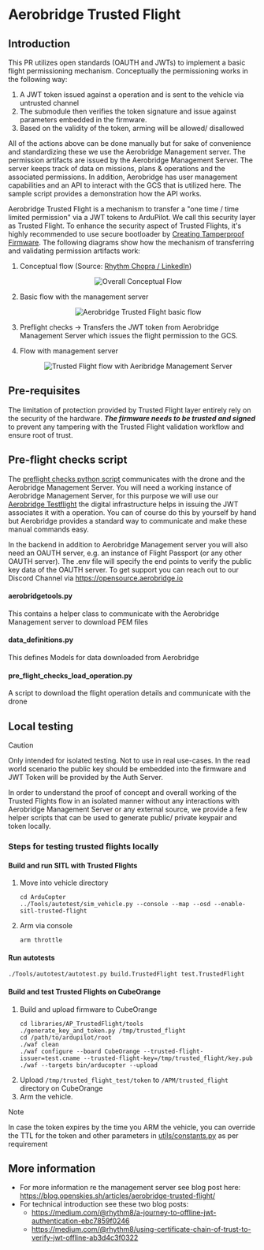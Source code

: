 # Aerobridge Trusted Flight

## Introduction
This PR utilizes open standards (OAUTH and JWTs) to implement a basic flight permissioning mechanism. Conceptually the permissioning works in the following way: 
1. A JWT token issued against a operation and is sent to the vehicle via untrusted channel
2. The submodule then verifies the token signature and issue against parameters embedded in the firmware.
3. Based on the validity of the token, arming will be allowed/ disallowed 

All of the actions above can be done manually but for sake of convenience and standardizing these we use the Aerobridge Management server. The permission artifacts are issued by the Aerobridge Management Server. The server keeps track of data on missions, plans & operations and the associated permissions. In addition, Aerobridge has user management capabilities and an API to interact with the GCS that is utilized here. The sample script provides a demonstration how the API works.

Aerobridge Trusted Flight is a mechanism to transfer a "one time / time limited permission" via a JWT tokens to ArduPilot. We call this security layer as Trusted Flight. To enhance the security aspect of Trusted Flights, it's highly recommended to use secure bootloader by [Creating Tamperproof Firmware](https://ardupilot.org/dev/docs/secure-firmware.html). The following diagrams show how the mechanism of transferring and validating permission artifacts work:

1. Conceptual flow (Source: [Rhythm Chopra / LinkedIn](https://www.linkedin.com/posts/rhythm-chopra-923667102_authentication-security-opensource-activity-7035557389210644480-Hs3B))
    <p align="center">
        <img src="images/basic_sequence.jpeg" alt="Overall Conceptual Flow" />
    </p>

2. Basic flow with the management server
    <p align="center">
        <img src="images/aerobridge_trusted_flight_basic_flow.png" alt="Aerobridge Trusted Flight basic flow" />
    </p>
3. Preflight checks -> Transfers the JWT token from Aerobridge Management Server which issues the flight permission to the GCS.
4. Flow with management server
    <p align="center">
        <img src="images/aerobridge_trusted_flight.png" alt="Trusted Flight flow with Aeribridge Management Server" />
    </p>

## Pre-requisites
The limitation of protection provided by Trusted Flight layer entirely rely on the security of the hardware. **_The firmware needs to be trusted and signed_** to prevent any tampering with the Trusted Flight validation workflow and ensure root of trust. 

## Pre-flight checks script
The [preflight checks python script](pre_flight_checks_load_operation.py) communicates with the drone and the Aerobridge Management Server. You will need a working instance of Aerobridge Management Server, for this purpose we will use our [Aerobridge Testflight](https://aerobridgetestflight.herokuapp.com) the digital infrastructure helps in issuing the JWT associates it with a operation. You can of course do this by yourself by hand but Aerobridge provides a standard way to communicate and make these manual commands easy. 

In the backend in addition to Aerobridge Management server you will also need an OAUTH server, e.g. an instance of Flight Passport (or any other OAUTH server). The .env file will specify the end points to verify the public key data of the OAUTH server. To get support you can reach out to our Discord Channel via https://opensource.aerobridge.io

#### aerobridgetools.py 
This contains a helper class to communicate with the Aerobridge Management server to download PEM files

#### data_definitions.py
This defines Models for data downloaded from Aerobridge

#### pre_flight_checks_load_operation.py
A script to download the flight operation details and communicate with the drone

## Local testing
> [!CAUTION]
> Only intended for isolated testing. Not to use in real use-cases.
> In the read world scenario the public key should be embedded into the firmware and JWT Token will be provided by the Auth Server.

In order to understand the proof of concept and overall working of the Trusted Flights flow in an isolated manner without any interactions with Aerobridge Management Server or any external source, we provide a few helper scripts that can be used to generate public/ private keypair and token locally.


### Steps for testing trusted flights locally

#### Build and run SITL with Trusted Flights
1. Move into vehicle directory
    ```
    cd ArduCopter
    ../Tools/autotest/sim_vehicle.py --console --map --osd --enable-sitl-trusted-flight
    ```
2. Arm via console
    ```
    arm throttle
    ```

#### Run autotests
```
./Tools/autotest/autotest.py build.TrustedFlight test.TrustedFlight
```

#### Build and test Trusted Flights on CubeOrange
1. Build and upload firmware to CubeOrange
    ```
    cd libraries/AP_TrustedFlight/tools
    ./generate_key_and_token.py /tmp/trusted_flight
    cd /path/to/ardupilot/root
    ./waf clean
    ./waf configure --board CubeOrange --trusted-flight-issuer=test.cname --trusted-flight-key=/tmp/trusted_flight/key.pub
    ./waf --targets bin/arducopter --upload
    ```
2. Upload `/tmp/trusted_flight_test/token` to `/APM/trusted_flight` directory on CubeOrange
3. Arm the vehicle.

> [!NOTE]
> In case the token expires by the time you ARM the vehicle, you can override the TTL for the token and other parameters in [utils/constants.py](utils/constants.py) as per requirement

## More information
- For more information re the management server see blog post here: https://blog.openskies.sh/articles/aerobridge-trusted-flight/
- For technical introduction see these two blog posts: 
    - https://medium.com/@rhythm8/a-journey-to-offline-jwt-authentication-ebc7859f0246 
    - https://medium.com/@rhythm8/using-certificate-chain-of-trust-to-verify-jwt-offline-ab3d4c3f0322
